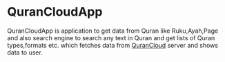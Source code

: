 # QuranCloudApp
QuranCloudApp is application to get data from Quran like Ruku,Ayah,Page and also search engine to search any text in Quran and get lists of Quran types,formats etc. which fetches data from [QuranCloud](https://alquran.cloud/) server and shows data to user.
